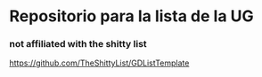 # Repositorio para la lista de la UG


### not affiliated with the shitty list
https://github.com/TheShittyList/GDListTemplate
